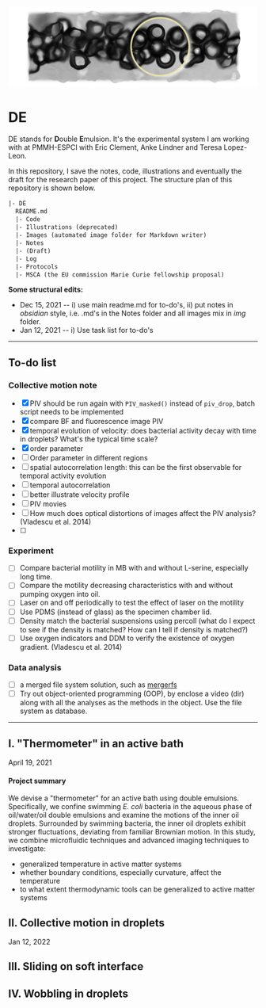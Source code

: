 ![cover](Illustrations/project-cover/v0.png)
# DE

DE stands for **D**ouble **E**mulsion.
It's the experimental system I am working with at PMMH-ESPCI with Eric Clement, Anke Lindner and Teresa Lopez-Leon.

In this repository, I save the notes, code, illustrations and eventually the draft for the research paper of this project. The structure plan of this repository is shown below.
```
|- DE
  README.md
  |- Code
  |- Illustrations (deprecated)
  |- Images (automated image folder for Markdown writer)  
  |- Notes
  |- (Draft)
  |- Log
  |- Protocols
  |- MSCA (the EU commission Marie Curie fellowship proposal)
```
**Some structural edits:**
- Dec 15, 2021 -- i) use main readme.md for to-do's, ii) put notes in *obsidian* style, i.e. .md's in the Notes folder and all images mix in *img* folder.
- Jan 12, 2021 -- i) Use task list for to-do's

---

## To-do list

### Collective motion note
- [x] PIV should be run again with `PIV_masked()` instead of `piv_drop`, batch script needs to be implemented
- [x] compare BF and fluorescence image PIV
- [x] temporal evolution of velocity: does bacterial activity decay with time in droplets? What's the typical time scale?
- [x] order parameter
- [ ] Order parameter in different regions
- [ ] spatial autocorrelation length: this can be the first observable for temporal activity evolution
- [ ] temporal autocorrelation
- [ ] better illustrate velocity profile
- [ ] PIV movies
- [ ] How much does optical distortions of images affect the PIV analysis? (Vladescu et al. 2014)
- [ ]

### Experiment
- [ ] Compare bacterial motility in MB with and without L-serine, especially long time.
- [ ] Compare the motility decreasing characteristics with and without pumping oxygen into oil.
- [ ] Laser on and off periodically to test the effect of laser on the motility
- [ ] Use PDMS (instead of glass) as the specimen chamber lid.
- [ ] Density match the bacterial suspensions using percoll (what do I expect to see if the density is matched? How can I tell if density is matched?)
- [ ] Use oxygen indicators and DDM to verify the existence of oxygen gradient. (Vladescu et al. 2014)

### Data analysis
- [ ] a merged file system solution, such as [mergerfs](https://github.com/trapexit/mergerfs)
- [ ] Try out object-oriented programming (OOP), by enclose a video (dir) along with all the analyses as the methods in the object. Use the file system as database.

---

## I. "Thermometer" in an active bath
April 19, 2021
#### Project summary

We devise a "thermometer" for an active bath using double emulsions.
Specifically, we confine swimming *E. coli* bacteria in the aqueous phase of oil/water/oil double emulsions and examine the motions of the inner oil droplets.
Surrounded by swimming bacteria, the inner oil droplets exhibit stronger fluctuations, deviating from familiar Brownian motion.
In this study, we combine microfluidic techniques and advanced imaging techniques to investigate:
- generalized temperature in active matter systems
- whether boundary conditions, especially curvature, affect the temperature
- to what extent thermodynamic tools can be generalized to active matter systems

## II. Collective motion in droplets
Jan 12, 2022

## III. Sliding on soft interface

## IV. Wobbling in droplets
